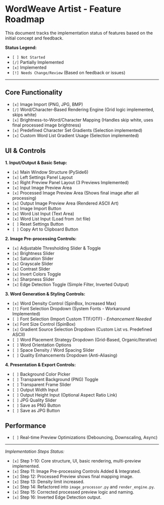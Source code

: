 # WordWeave Artist - Feature Roadmap

This document tracks the implementation status of features based on the initial concept and feedback.

**Status Legend:**
- `[ ] Not Started`
- `[/]` Partially Implemented
- `[x]` Implemented
- `[!] Needs Change/Review` (Based on feedback or issues)

---

## Core Functionality
- `[x]` Image Import (PNG, JPG, BMP)
- `[/]` Word/Character-Based Rendering Engine (Grid logic implemented, skips white)
- `[x]` Brightness-to-Word/Character Mapping (Handles skip white, uses final processed image brightness)
- `[x]` Predefined Character Set Gradients (Selection implemented)
- `[x]` Custom Word List Gradient Usage (Selection implemented)

## UI & Controls

**1. Input/Output & Basic Setup:**
- `[x]` Main Window Structure (PySide6)
- `[x]` Left Settings Panel Layout
- `[x]` Right Preview Panel Layout (3 Previews Implemented)
- `[x]` Input Image Preview Area
- `[x]` Processed Image Preview Area (Shows final image after all processing)
- `[x]` Output Image Preview Area (Rendered ASCII Art)
- `[x]` Image Import Button
- `[x]` Word List Input (Text Area)
- `[x]` Word List Input (Load from .txt file)
- `[ ]` Reset Settings Button
- `[ ]` Copy Art to Clipboard Button

**2. Image Pre-processing Controls:**
- `[x]` Adjustable Thresholding Slider & Toggle
- `[x]` Brightness Slider
- `[x]` Saturation Slider
- `[x]` Grayscale Slider
- `[x]` Contrast Slider
- `[x]` Invert Colors Toggle
- `[x]` Sharpness Slider
- `[x]` Edge Detection Toggle (Simple Filter, Inverted Output)

**3. Word Generation & Styling Controls:**
- `[x]` Word Density Control (SpinBox, Increased Max)
- `[!]` Font Selection Dropdown (System Fonts - Workaround Implemented)
- `[ ]` Font Selection (Import Custom TTF/OTF) - *Enhancement Needed*
- `[x]` Font Size Control (SpinBox)
- `[x]` Gradient Source Selection Dropdown (Custom List vs. Predefined ASCII)
- `[ ]` Word Placement Strategy Dropdown (Grid-Based, Organic/Iterative)
- `[ ]` Word Orientation Options
- `[ ]` Space Density / Word Spacing Slider
- `[ ]` Quality Enhancements Dropdown (Anti-Aliasing)

**4. Presentation & Export Controls:**
- `[ ]` Background Color Picker
- `[ ]` Transparent Background (PNG) Toggle
- `[ ]` Transparent Frame Slider
- `[ ]` Output Width Input
- `[ ]` Output Height Input (Optional Aspect Ratio Link)
- `[ ]` JPG Quality Slider
- `[ ]` Save as PNG Button
- `[ ]` Save as JPG Button

## Performance
- `[ ]` Real-time Preview Optimizations (Debouncing, Downscaling, Async)

---
*Implementation Steps Status:*
- `[x]` Step 1-10: Core structure, UI, basic rendering, multi-preview implemented.
- `[x]` Step 11: Image Pre-processing Controls Added & Integrated.
- `[x]` Step 12: Processed Preview shows final mapping image.
- `[x]` Step 13: Density limit increased.
- `[x]` Step 14: Refactored into `image_processor.py` and `render_engine.py`.
- `[x]` Step 15: Corrected processed preview logic and naming.
- `[x]` Step 16: Inverted Edge Detection output.